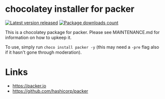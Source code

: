 # chocolatey installer for packer

[![Latest version released](https://img.shields.io/chocolatey/v/packer.svg)](https://chocolatey.org/packages/packer)
[![Package downloads count](https://img.shields.io/chocolatey/dt/packer.svg)](https://chocolatey.org/packages/packer)

This is a chocolatey package for packer. Please see MAINTENANCE.md
for information on how to upkeep it.

To use, simply run `choco install packer -y` (this may need a `-pre`
flag also if it hasn't gone through moderation).

# Links

* https://packer.io
* https://github.com/hashicorp/packer
